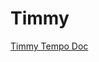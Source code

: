 # Timmy

[Timmy Tempo Doc](https://docs.google.com/document/d/1xmEPW5rY4MLgQfYNzaBJIgo1i0DPqFa96lN_tS7WGC4/edit#heading=h.z619ytl7ywc)
